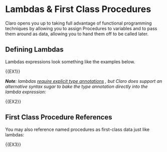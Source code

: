 # Lambdas & First Class Procedures

Claro opens you up to taking full advantage of functional programming techniques by allowing you to assign Procedures to
variables and to pass them around as data, allowing you to hand them off to be called later. 

## Defining Lambdas

Lambdas expressions look something like the examples below.

{{EX1}}

<div class="warning">

_**Note**: lambdas [require explicit type annotations](../type_inference/required_type_annotations/required_type_annotations.generated_docs.md#lambda-expressions-assigned-to-variables)
, but Claro does support an alternative syntax sugar to bake the type annotation directly into the lambda expression:_
</div>

{{EX2}}

## First Class Procedure References

You may also reference named procedures as first-class data just like lambdas:

{{EX3}}
